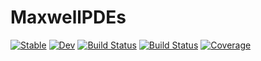 # MaxwellPDEs

[![Stable](https://img.shields.io/badge/docs-stable-blue.svg)](https://MKAbdElrahman.github.io/MaxwellPDEs.jl/stable)
[![Dev](https://img.shields.io/badge/docs-dev-blue.svg)](https://MKAbdElrahman.github.io/MaxwellPDEs.jl/dev)
[![Build Status](https://github.com/MKAbdElrahman/MaxwellPDEs.jl/actions/workflows/CI.yml/badge.svg?branch=main)](https://github.com/MKAbdElrahman/MaxwellPDEs.jl/actions/workflows/CI.yml?query=branch%3Amain)
[![Build Status](https://travis-ci.com/MKAbdElrahman/MaxwellPDEs.jl.svg?branch=main)](https://travis-ci.com/MKAbdElrahman/MaxwellPDEs.jl)
[![Coverage](https://codecov.io/gh/MKAbdElrahman/MaxwellPDEs.jl/branch/main/graph/badge.svg)](https://codecov.io/gh/MKAbdElrahman/MaxwellPDEs.jl)
